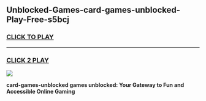 
## Unblocked-Games-card-games-unblocked-Play-Free-s5bcj
<h3>
<a href="https://premium76.site?title=card-games-unblocked&ref=23A">CLICK TO PLAY</a></h3>
<hr>

<h3>
<a href="https://premium76.site?title=card-games-unblocked&ref=23A">CLICK 2 PLAY</a>
  
</h3>

<a href="https://premium76.site?title=card-games-unblocked&ref=23A"><img src="https://clearcache.store/games.png"></a>


**card-games-unblocked games unblocked: Your Gateway to Fun and Accessible Online Gaming**
